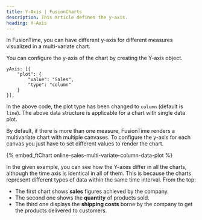 ```yaml
---
title: Y-Axis | FusionCharts
description: This article defines the y-axis.
heading: Y-Axis
---
```


In FusionTime, you can have different y-axis for different measures visualized in a multi-variate chart.

<Annotated Image multivariate chart>

You can configure the y-axis of the chart by creating the Y-axis object.

```
yAxis: [{
    "plot": {
        "value": "Sales",
        "type": "column"
    }
}],
```

In the above code, the plot type has been changed to `column` (default is `line`). The above data structure is applicable for a chart with single data plot.

By default, if there is more than one measure, FusionTime renders a multivariate chart with multiple canvases. To configure the y-axis for each canvas you just have to set different values to render the chart.

{% embed_ftChart online-sales-multi-variate-column-data-plot %}

In the given example, you can see how the Y-axes differ in all the charts, although the time axis is identical in all of them. This is because the charts represent different types of data within the same time interval. From the top: 

* The first chart shows **sales** figures achieved by the company.
* The second one shows the **quantity** of products sold.
* The third one displays the **shipping costs** borne by the company to get the products delivered to customers.